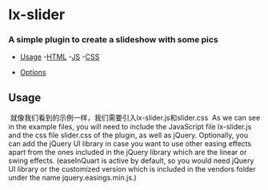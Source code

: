 # lx-slider
### A simple plugin to create a slideshow with some pics

+ [Usage](#usage)
  -[HTML](#html)
  -[JS](#js)
  -[CSS](#css)
  
+ [Options](#options)


## Usage
  就像我们看到的示例一样，我们需要引入lx-slider.js和slider.css
  As we can see in the example files, you will need to include the JavaScript file lx-slider.js and the css file slider.css of the plugin, as well as jQuery. Optionally, you can add the jQuery UI library in case you want to use other easing effects apart from the ones included in the jQuery library which are the linear or swing effects. (easeInQuart is active by default, so you would need jQuery UI library or the customized version which is included in the vendors folder under the name jquery.easings.min.js.)

